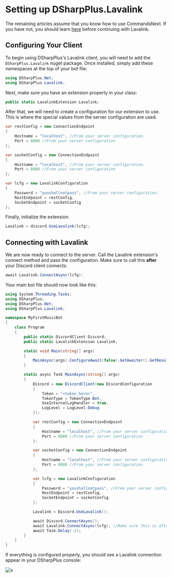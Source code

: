 # Setting up DSharpPlus.Lavalink

The remaining articles assume that you know how to use CommandsNext. If you have not, you should learn [here](https://dsharpplus.github.io/articles/commands/intro.html) before continuing with Lavalink.

## Configuring Your Client

To begin using DSharpPlus's Lavalink client, you will need to add the `DSharpPlus.Lavalink` nuget package. Once installed, simply add these namespaces at the top of your bot file:
```csharp
using DSharpPlus.Net;
using DSharpPlus.Lavalink;
```
Next, make sure you have an extension property in your class:
```csharp
public static LavalinkExtension Lavalink;
```

After that, we will need to create a configuration for our extension to use. This is where the special values from the server configuration are used.
```csharp
var restConfig = new ConnectionEndpoint 
{
    Hostname = "localhost", //From your server configuration.
    Port = 8080 //From your server configuration
};

var socketConfig = new ConnectionEndpoint
{
    Hostname = "localhost", //From your server configuration.
    Port = 8080 //From your server configuration
};

var lcfg = new LavalinkConfiguration
{
    Password = "youshallnotpass", //From your server configuration.
    RestEndpoint = restConfig,
    SocketEndpoint = socketConfig
};
```
Finally, initialize the extension.
```csharp
Lavalink = discord.UseLavalink(lcfg);
```

## Connecting with Lavalink

We are now ready to connect to the server. Call the Lavalink extension's connect method and pass the configuration. Make sure to call this **after** your Discord client connects:

```csharp
await Lavalink.ConnectAsync(lcfg);
```

Your main bot file should now look like this: 

```csharp
using System.Threading.Tasks;
using DSharpPlus;
using DSharpPlus.Net;
using DSharpPlus.Lavalink;

namespace MyFirstMusicBot
{
    class Program
    {
        public static DiscordClient Discord;
        public static LavalinkExtension Lavalink;

        static void Main(string[] args)
        {
            MainAsync(args).ConfigureAwait(false).GetAwaiter().GetResult();
        }

        static async Task MainAsync(string[] args)
        {
            Discord = new DiscordClient(new DiscordConfiguration
            {
                Token = "<token_here>",
                TokenType = TokenType.Bot,
                UseInternalLogHandler = true,
                LogLevel = LogLevel.Debug
            });

            var restConfig = new ConnectionEndpoint
            {
                Hostname = "localhost", //From your server configuration.
                Port = 8080 //From your server configuration
            };

            var socketConfig = new ConnectionEndpoint
            {
                Hostname = "localhost", //From your server configuration.
                Port = 8080 //From your server configuration
            };

            var lcfg = new LavalinkConfiguration
            {
                Password = "youshallnotpass", //From your server configuration.
                RestEndpoint = restConfig,
                SocketEndpoint = socketConfig
            };

            Lavalink = Discord.UseLavalink();

            await Discord.ConnectAsync();
            await Lavalink.ConnectAsync(lcfg); //Make sure this is after Discord.ConnectAsync().
            await Task.Delay(-1);
        }
    }
}
```
If everything is configured properly, you should see a Lavalink connection appear in your DSharpPlus console:

![s](/images/07_01_lavalink_connection_established.png)
